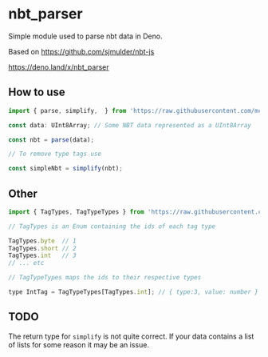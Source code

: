 # nbt_parser

Simple module used to parse nbt data in Deno.

Based on https://github.com/sjmulder/nbt-js

https://deno.land/x/nbt_parser

## How to use

```js
import { parse, simplify,  } from 'https://raw.githubusercontent.com/mcbobby123/nbt_parser/master/index.ts';

const data: UInt8Array; // Some NBT data represented as a UInt8Array

const nbt = parse(data);

// To remove type tags use

const simpleNbt = simplify(nbt);
```

## Other

```js
import { TagTypes, TagTypeTypes } from 'https://raw.githubusercontent.com/mcbobby123/nbt_parser/master/index.ts';

// TagTypes is an Enum containing the ids of each tag type

TagTypes.byte  // 1
TagTypes.short // 2
TagTypes.int   // 3
// ... etc

// TagTypeTypes maps the ids to their respective types

type IntTag = TagTypeTypes[TagTypes.int]; // { type:3, value: number }
```

## TODO

The return type for `simplify` is not quite correct. If your data contains a list of lists for some reason it may be an issue. 

